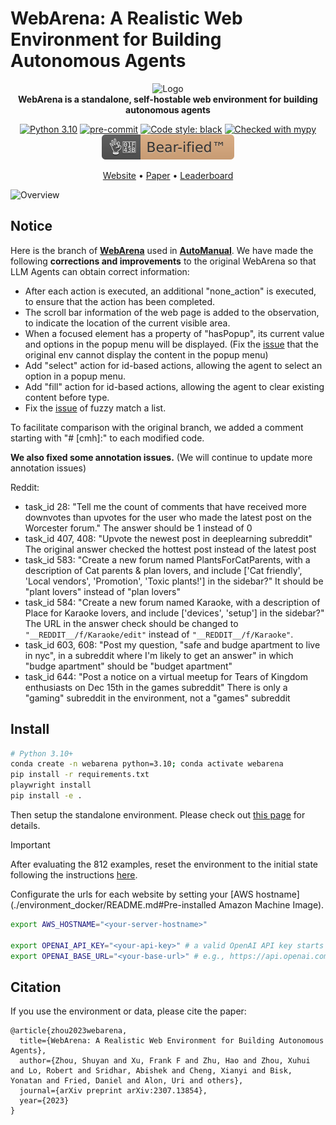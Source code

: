 # WebArena: A Realistic Web Environment for Building Autonomous Agents
<p align="center">
    <img src="media/logo.png" alt="Logo" width="80px">
    <br>
    <b>WebArena is a standalone, self-hostable web environment for building autonomous agents</b>
</p>


<p align="center">
<a href="https://www.python.org/downloads/release/python-3109/"><img src="https://img.shields.io/badge/python-3.10-blue.svg" alt="Python 3.10"></a>
<a href="https://pre-commit.com/"><img src="https://img.shields.io/badge/pre--commit-enabled-brightgreen?logo=pre-commit&logoColor=white" alt="pre-commit"></a>
<a href="https://github.com/psf/black"><img src="https://img.shields.io/badge/code%20style-black-000000.svg" alt="Code style: black"></a>
<a href="https://mypy-lang.org/"><img src="https://www.mypy-lang.org/static/mypy_badge.svg" alt="Checked with mypy"></a>
<a href="https://beartype.readthedocs.io"><img src="https://raw.githubusercontent.com/beartype/beartype-assets/main/badge/bear-ified.svg" alt="bear-ified"></a>
</p>

<p align="center">
<a href="https://webarena.dev/">Website</a> •
<a href="https://arxiv.org/abs/2307.13854">Paper</a> •
<a href="https://docs.google.com/spreadsheets/d/1M801lEpBbKSNwP-vDBkC_pF7LdyGU1f_ufZb_NWNBZQ/edit?usp=sharing">Leaderboard</a>
</p>

![Overview](media/overview.png)

## Notice

Here is the branch of **[WebArena](https://github.com/web-arena-x/webarena)** used in **[AutoManual](https://arxiv.org/abs/2405.16247)**. We have made the following **corrections and improvements** to the original WebArena so that LLM Agents can obtain correct information:

- After each action is executed, an additional "none_action" is executed, to ensure that the action has been completed.
- The scroll bar information of the web page is added to the observation, to indicate the location of the current visible area.
- When a focused element has a property of "hasPopup", its current value and options in the popup menu will be displayed. (Fix the [issue](https://github.com/web-arena-x/webarena/issues/121) that the original env cannot display the content in the popup menu)
- Add "select" action for id-based actions, allowing the agent to select an option in a popup menu.
- Add "fill" action for id-based actions, allowing the agent to clear existing content before type.
- Fix the [issue](https://github.com/web-arena-x/webarena/issues/139) of fuzzy match a list.

To facilitate comparison with the original branch, we added a comment starting with "# [cmh]:" to each modified code.



**We also fixed some annotation issues.** (We will continue to update more annotation issues)

Reddit:

- task_id 28: "Tell me the count of comments that have received more downvotes than upvotes for the user who made the latest post on the Worcester forum." The answer should be 1 instead of 0
- task_id 407, 408: "Upvote the newest post in deeplearning subreddit" The original answer checked the hottest post instead of the latest post
- task_id 583: "Create a new forum named PlantsForCatParents, with a description of Cat parents & plan lovers, and include ['Cat friendly', 'Local vendors', 'Promotion', 'Toxic plants!'] in the sidebar?" It should be "plant lovers" instead of "plan lovers"
- task_id 584: "Create a new forum named Karaoke, with a description of Place for Karaoke lovers, and include ['devices', 'setup'] in the sidebar?" The URL in the answer check should be changed to `"__REDDIT__/f/Karaoke/edit"` instead of `"__REDDIT__/f/Karaoke"`.
- task_id 603, 608: "Post my question, \"safe and budge apartment to live in nyc\", in a subreddit where I'm likely to get an answer" in which "budge apartment" should be "budget apartment"
- task_id 644: "Post a notice on a virtual meetup for Tears of Kingdom enthusiasts on Dec 15th in the games subreddit" There is only a "gaming" subreddit in the environment, not a "games" subreddit



## Install
```bash
# Python 3.10+
conda create -n webarena python=3.10; conda activate webarena
pip install -r requirements.txt
playwright install
pip install -e .
```

Then setup the standalone environment. Please check out [this page](environment_docker/README.md) for details.


> [!IMPORTANT]
> After evaluating the 812 examples, reset the environment to the initial state following the instructions [here](./environment_docker/README.md#environment-reset).

Configurate the urls for each website by setting your [AWS hostname](./environment_docker/README.md#Pre-installed Amazon Machine Image).

```bash
export AWS_HOSTNAME="<your-server-hostname>"

export OPENAI_API_KEY="<your-api-key>" # a valid OpenAI API key starts with sk-
export OPENAI_BASE_URL="<your-base-url>" # e.g., https://api.openai.com/v1
```



## Citation

If you use the environment or data, please cite the paper:
```
@article{zhou2023webarena,
  title={WebArena: A Realistic Web Environment for Building Autonomous Agents},
  author={Zhou, Shuyan and Xu, Frank F and Zhu, Hao and Zhou, Xuhui and Lo, Robert and Sridhar, Abishek and Cheng, Xianyi and Bisk, Yonatan and Fried, Daniel and Alon, Uri and others},
  journal={arXiv preprint arXiv:2307.13854},
  year={2023}
}
```
